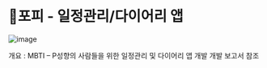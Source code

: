 # 📒포피 - 일정관리/다이어리 앱
  ![image](https://github.com/qorrbfl/-forP---todolist-app/assets/108210781/967c12c2-fef9-4ba7-9c6d-81e74d86fb3c)

  
개요 : MBTI – P성향의 사람들을 위한 일정관리 및 다이어리 앱 개발 
개발 보고서 참조

